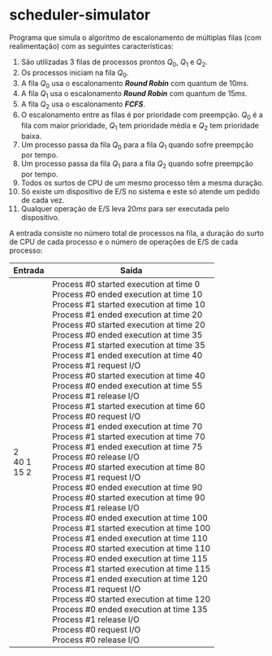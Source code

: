 # scheduler-simulator

Programa que simula o algoritmo de escalonamento de múltiplas filas (com realimentação) com as seguintes características:

1. São utilizadas 3 filas de processos prontos $Q_0$, $Q_1$ e $Q_2$.
2. Os processos iniciam na fila $Q_0$.
3. A fila $Q_0$ usa o escalonamento ***Round Robin*** com quantum de $10ms$.
4. A fila $Q_1$ usa o escalonamento ***Round Robin*** com quantum de $15ms$.
5. A fila $Q_2$ usa o escalonamento ***FCFS***.
6. O escalonamento entre as filas é por prioridade com preempção. $Q_0$ é a fila com maior prioridade, $Q_1$ tem prioridade média e $Q_2$ tem prioridade baixa.
7. Um processo passa da fila $Q_0$ para a fila $Q_1$ quando sofre preempção por
tempo.
8. Um processo passa da fila $Q_1$ para a fila $Q_2$ quando sofre preempção por
tempo.
9. Todos os surtos de CPU de um mesmo processo têm a mesma duração.
10. Só existe um dispositivo de E/S no sistema e este só atende um pedido de cada vez.
11. Qualquer operação de E/S leva $20ms$ para ser executada pelo dispositivo.

A entrada consiste no número total de processos na fila, a duração do surto de CPU de cada processo e o número de operações de E/S de cada processo:

<table>
<thead>
	<tr>
		<th>Entrada</th>
		<th>Saída</th>
	</tr>
</thead>
<tbody>
	<tr>
		<td>2<br>40 1<br>15 2</td>
		<td>
         Process #0 started execution at time 0<br>
         Process #0 ended execution at time   10<br>
         Process #1 started execution at time 10<br>
         Process #1 ended execution at time   20<br>
         Process #0 started execution at time 20<br>
         Process #0 ended execution at time   35<br>
         Process #1 started execution at time 35<br>
         Process #1 ended execution at time   40<br>
         Process #1 request I/O<br>
         Process #0 started execution at time 40<br>
         Process #0 ended execution at time   55<br>
         Process #1 release I/O<br>
         Process #1 started execution at time 60<br>
         Process #0 request I/O<br>
         Process #1 ended execution at time   70<br>
         Process #1 started execution at time 70<br>
         Process #1 ended execution at time   75<br>
         Process #0 release I/O<br>
         Process #0 started execution at time 80<br>
         Process #1 request I/O<br>
         Process #0 ended execution at time   90<br>
         Process #0 started execution at time 90<br>
         Process #1 release I/O<br>
         Process #0 ended execution at time   100<br>
         Process #1 started execution at time 100<br>
         Process #1 ended execution at time   110<br>
         Process #0 started execution at time 110<br>
         Process #0 ended execution at time   115<br>
         Process #1 started execution at time 115<br>
         Process #1 ended execution at time   120<br>
         Process #1 request I/O<br>
         Process #0 started execution at time 120<br>
         Process #0 ended execution at time   135<br>
         Process #1 release I/O<br>
         Process #0 request I/O<br>
         Process #0 release I/O
      </td>
	</tr>
</tbody>
</table>
